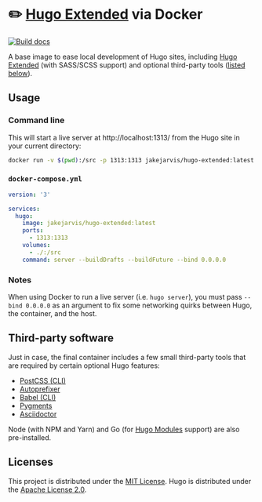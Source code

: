 # ✏️ [Hugo Extended](https://github.com/gohugoio/hugo) via Docker 

[![Build docs](https://img.shields.io/docker/cloud/build/jakejarvis/hugo-extended?label=Docker%20Hub&logo=docker&logoColor=%23fff)](https://hub.docker.com/r/jakejarvis/hugo-extended)

A base image to ease local development of Hugo sites, including [Hugo Extended](https://gohugo.io/troubleshooting/faq/#i-get-tocss-this-feature-is-not-available-in-your-current-hugo-version) (with SASS/SCSS support) and optional third-party tools ([listed below](#third-party-software)).

## Usage

### Command line

This will start a live server at http://localhost:1313/ from the Hugo site in your current directory:

```bash
docker run -v $(pwd):/src -p 1313:1313 jakejarvis/hugo-extended:latest server --buildDrafts --buildFuture --bind 0.0.0.0
```

### `docker-compose.yml`

```yaml
version: '3'

services:
  hugo:
    image: jakejarvis/hugo-extended:latest
    ports:
      - 1313:1313
    volumes:
      - ./:/src
    command: server --buildDrafts --buildFuture --bind 0.0.0.0
```

### Notes

When using Docker to run a live server (i.e. `hugo server`), you must pass `--bind 0.0.0.0` as an argument to fix some networking quirks between Hugo, the container, and the host.

## Third-party software

Just in case, the final container includes a few small third-party tools that are required by certain optional Hugo features:

- [PostCSS (CLI)](https://github.com/postcss/postcss-cli)
- [Autoprefixer](https://github.com/postcss/autoprefixer)
- [Babel (CLI)](https://babeljs.io/)
- [Pygments](https://pygments.org/)
- [Asciidoctor](https://asciidoctor.org/)

Node (with NPM and Yarn) and Go (for [Hugo Modules](https://gohugo.io/hugo-modules/) support) are also pre-installed.

## Licenses

This project is distributed under the [MIT License](LICENSE.md). Hugo is distributed under the [Apache License 2.0](https://github.com/gohugoio/hugo/blob/master/LICENSE).
